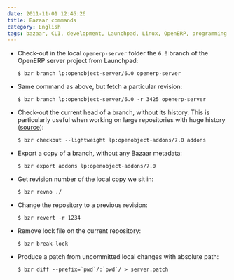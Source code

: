```yaml
---
date: 2011-11-01 12:46:26
title: Bazaar commands
category: English
tags: bazaar, CLI, development, Launchpad, Linux, OpenERP, programming
---
```


- Check-out in the local `openerp-server` folder the `6.0` branch of the OpenERP server project from Launchpad:

  ```shell-session
  $ bzr branch lp:openobject-server/6.0 openerp-server
  ```

- Same command as above, but fetch a particular revision:

  ```shell-session
  $ bzr branch lp:openobject-server/6.0 -r 3425 openerp-server
  ```

- Check-out the current head of a branch, without its history. This is particularly useful when working on large repositories with huge history ([source](https://doc.bazaar.canonical.com/beta/en/user-guide/using_checkouts.html#getting-a-lightweight-checkout)):

  ```shell-session
  $ bzr checkout --lightweight lp:openobject-addons/7.0 addons
  ```

- Export a copy of a branch, without any Bazaar metadata:

  ```shell-session
  $ bzr export addons lp:openobject-addons/7.0
  ```

- Get revision number of the local copy we sit in:

  ```shell-session
  $ bzr revno ./
  ```

- Change the repository to a previous revision:

  ```shell-session
  $ bzr revert -r 1234
  ```

- Remove lock file on the current repository:

  ```shell-session
  $ bzr break-lock
  ```

- Produce a patch from uncommitted local changes with absolute path:

  ```shell-session
  $ bzr diff --prefix=`pwd`/:`pwd`/ > server.patch
  ```

